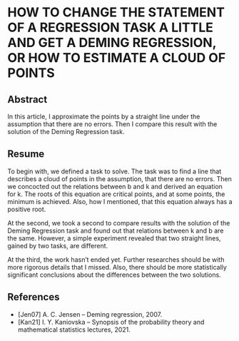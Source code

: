 # HOW TO CHANGE THE STATEMENT OF A REGRESSION TASK A LITTLE AND GET A DEMING REGRESSION, OR HOW TO ESTIMATE A CLOUD OF POINTS

## Abstract
In this article, I approximate the points by a straight line under the assumption that there are no errors. Then I compare this result with the solution of the Deming Regression task.

## Resume

To begin with, we defined a task to solve. The task was to find a line that describes a
cloud of points in the assumption, that there are no errors. Then we concocted out the
relations between b and k and derived an equation for k. The roots of this equation are
critical points, and at some points, the minimum is achieved. Also, how I mentioned,
that this equation always has a positive root.

At the second, we took a second to compare results with the solution of the Deming
Regression task and found out that relations between k and b are the same. However, a
simple experiment revealed that two straight lines, gained by two tasks, are different.

At the third, the work hasn’t ended yet. Further researches should be with more
rigorous details that I missed. Also, there should be more statistically significant
conclusions about the differences between the two solutions.

## References

* [Jen07] A. C. Jensen – Deming regression, 2007.
* [Kan21] I. Y. Kaniovska – Synopsis of the probability theory and mathematical statistics
lectures, 2021.
